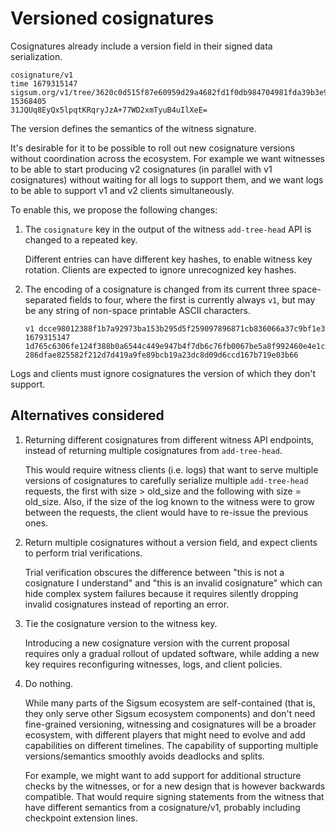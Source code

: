 # Versioned cosignatures

Cosignatures already include a version field in their signed data serialization.

    cosignature/v1
    time 1679315147
    sigsum.org/v1/tree/3620c0d515f87e60959d29a4682fd1f0db984704981fda39b3e9ba0a44f57e2f
    15368405
    31JQUq8EyQx5lpqtKRqryJzA+77WD2xmTyuB4uIlXeE=

The version defines the semantics of the witness signature.

It's desirable for it to be possible to roll out new cosignature versions
without coordination across the ecosystem. For example we want witnesses to be
able to start producing v2 cosignatures (in parallel with v1 cosignatures)
without waiting for all logs to support them, and we want logs to be able to
support v1 and v2 clients simultaneously.

To enable this, we propose the following changes:

1. The `cosignature` key in the output of the witness `add-tree-head` API is
   changed to a repeated key.

   Different entries can have different key hashes, to enable witness key
   rotation. Clients are expected to ignore unrecognized key hashes.

2. The encoding of a cosignature is changed from its current three
   space-separated fields to four, where the first is currently always `v1`, but
   may be any string of non-space printable ASCII characters.

   `v1 dcce98012388f1b7a92973ba153b295d5f259097896871cb836066a37c9bf1e3 1679315147 1d765c6306fe124f388b0a6544c449e947b4f7db6c76fb0067be5a8f992460e4e1c286dfae825582f212d7d419a9fe89bcb19a23dc8d09d6ccd167b719e03b66`

Logs and clients must ignore cosignatures the version of which they don't support.

## Alternatives considered

1. Returning different cosignatures from different witness API endpoints,
   instead of returning multiple cosignatures from `add-tree-head`.

   This would require witness clients (i.e. logs) that want to serve multiple
   versions of cosignatures to carefully serialize multiple `add-tree-head`
   requests, the first with size > old_size and the following with size =
   old_size. Also, if the size of the log known to the witness were to grow
   between the requests, the client would have to re-issue the previous ones.

2. Return multiple cosignatures without a version field, and expect clients to
   perform trial verifications.

   Trial verification obscures the difference between "this is not a cosignature
   I understand" and "this is an invalid cosignature" which can hide complex
   system failures because it requires silently dropping invalid cosignatures
   instead of reporting an error.

3. Tie the cosignature version to the witness key.

   Introducing a new cosignature version with the current proposal requires only
   a gradual rollout of updated software, while adding a new key requires
   reconfiguring witnesses, logs, and client policies.

4. Do nothing.

   While many parts of the Sigsum ecosystem are self-contained (that is, they
   only serve other Sigsum ecosystem components) and don't need fine-grained
   versioning, witnessing and cosignatures will be a broader ecosystem, with
   different players that might need to evolve and add capabilities on different
   timelines. The capability of supporting multiple versions/semantics smoothly
   avoids deadlocks and splits.

   For example, we might want to add support for additional structure checks by
   the witnesses, or for a new design that is however backwards compatible. That
   would require signing statements from the witness that have different
   semantics from a cosignature/v1, probably including checkpoint extension lines.
